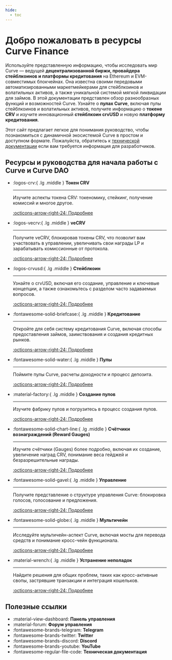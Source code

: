```yaml
---
hide:
  - toc
---
```


<h1>Добро пожаловать в ресурсы Curve Finance</h1>

Используйте представленную информацию, чтобы исследовать мир Curve — ведущей **децентрализованной биржи, провайдера стейблкоинов и платформы кредитования** на Ethereum и EVM-совместимых блокчейнах. Она известна своими передовыми автоматизированными маркетмейкерами для стейблкоинов и волатильных активов, а также уникальной системой мягкой ликвидации для займов. В этой документации представлен обзор разнообразных функций и возможностей Curve. Узнайте о **пулах Curve**, включая пулы стейблкоинов и волатильных активов, получите информацию о **токене CRV** и изучите инновационный **стейблкоин crvUSD** и новую **платформу кредитования**.

Этот сайт предлагает легкое для понимания руководство, чтобы познакомиться с динамичной экосистемой Curve в простом и доступном формате. Пожалуйста, обратитесь к [технической документации](https://docs.curve.fi) если вам требуется информация для разработчиков.

<h2 style="font-weight: bold;">Ресурсы и руководства для начала работы с Curve и Curve DAO</h2>

<div class="grid cards" markdown>

-   :logos-crv:{ .lg .middle } **Токен CRV**

    ---

    Изучите аспекты токена CRV: токеномику, стейкинг, получение комиссий и многое другое.

    [:octicons-arrow-right-24: Подробнее](./crv-token/overview.md)

-   :logos-vecrv:{ .lg .middle } **veCRV**

    ---

    Получите veCRV, блокировав токены CRV, что позволит вам участвовать в управлении, увеличивать свои награды LP и зарабатывать комиссионные от протокола.

    [:octicons-arrow-right-24: Подробнее](./vecrv/overview.md)

-   :logos-crvusd:{ .lg .middle } **Стейблкоин**

    ---

    Узнайте о crvUSD, включая его создание, управление и ключевые концепции, а также ознакомьтесь с разделом часто задаваемых вопросов.

    [:octicons-arrow-right-24: Подробнее](./crvusd/understanding-crvusd.md)

-   :fontawesome-solid-briefcase:{ .lg .middle } **Кредитование**

    ---

    Откройте для себя систему кредитования Curve, включая способы предоставления займов, заимствования и создания кредитных рынков.

    [:octicons-arrow-right-24: Подробнее](./lending/overview.md)

-   :fontawesome-solid-water:{ .lg .middle } **Пулы**

    ---

    Поймите пулы Curve, расчеты доходности и процесс депозита.

    [:octicons-arrow-right-24: Подробнее](./lp/overview.md)

-   :material-factory:{ .lg .middle } **Создание пулов**

    ---

    Изучите фабрику пулов и погрузитесь в процесс создания пулов.

    [:octicons-arrow-right-24: Подробнее](./factory-pools/pool-creation-overview.md)

-   :fontawesome-solid-chart-line:{ .lg .middle } **Счётчики вознаграждений (Reward Gauges)**

    ---

    Изучите счётчики (Gauges) более подробно, включая их создание, увеличение наград CRV, понимание веса гейджей и безразрешительные награды.

    [:octicons-arrow-right-24: Подробнее](./reward-gauges/overview.md)

-   :fontawesome-solid-gavel:{ .lg .middle } **Управление**

    ---

    Получите представление о структуре управления Curve: блокировка голосов, голосование и предложения.

    [:octicons-arrow-right-24: Подробнее](./governance/understanding-governance.md)

-   :fontawesome-solid-globe:{ .lg .middle } **Мультичейн**

    ---

    Исследуйте мультичейн-аспект Curve, включая мосты для перевода средств и понимание кросс-чейн функционала.

    [:octicons-arrow-right-24: Подробнее](./multichain/understanding-multichain.md)

-   :material-wrench:{ .lg .middle } **Устранение неполадок**

    ---

    Найдите решения для общих проблем, таких как кросс-активные свопы, застрявшие транзакции и интеграция кошельков.

    [:octicons-arrow-right-24: Подробнее](./troubleshooting/support.md)

</div>

## **Полезные ссылки**

<div class="grid cards" markdown>

- <a href="http://dao.curve.fi/" style="color: inherit; text-decoration: none;">:material-view-dashboard: **Панель управления**</a>
- <a href="https://gov.curve.fi/" style="color: inherit; text-decoration: none;">:material-forum: **Форум управления**</a>
- <a href="https://t.me/curvefi" style="color: inherit; text-decoration: none;">:fontawesome-brands-telegram: **Telegram**</a>
- <a href="https://twitter.com/curvefinance" style="color: inherit; text-decoration: none;">:fontawesome-brands-twitter: **Twitter**</a>
- <a href="https://discord.gg/rgrfS7W" style="color: inherit; text-decoration: none;">:fontawesome-brands-discord: **Discord**</a>
- <a href="http://www.youtube.com/c/CurveFinance" style="color: inherit; text-decoration: none;">:fontawesome-brands-youtube: **YouTube**</a>
- <a href="https://docs.curve.fi/" style="color: inherit; text-decoration: none;">:fontawesome-regular-file-code: **Техническая документация**</a>

</div>


